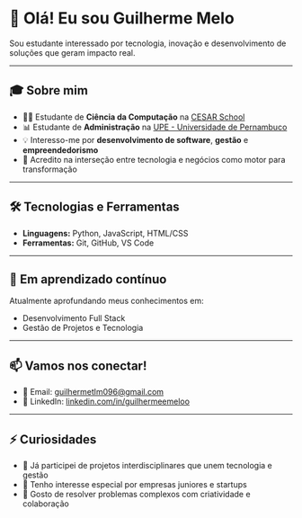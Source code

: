 # 👋 Olá! Eu sou Guilherme Melo

 Sou estudante interessado por tecnologia, inovação e desenvolvimento de soluções que geram impacto real.

---

## 🎓 Sobre mim

- 👨‍🎓 Estudante de **Ciência da Computação** na [CESAR School](https://www.cesar.school)  
- 📊 Estudante de **Administração** na [UPE - Universidade de Pernambuco](https://www.upe.br)  
- 💡 Interesso-me por **desenvolvimento de software**, **gestão** e **empreendedorismo**  
- 🤝 Acredito na interseção entre tecnologia e negócios como motor para transformação

---

## 🛠️ Tecnologias e Ferramentas

- **Linguagens:** Python, JavaScript, HTML/CSS  
- **Ferramentas:** Git, GitHub, VS Code  

---

## 🌱 Em aprendizado contínuo

Atualmente aprofundando meus conhecimentos em:

- Desenvolvimento Full Stack  
- Gestão de Projetos e Tecnologia  

---

## 📫 Vamos nos conectar!

- 📧 Email: [guilhermetlm096@gmail.com](mailto:guilhermetlm096@gmail.com)  
- 🔗 LinkedIn: [linkedin.com/in/guilhermeemeloo](https://www.linkedin.com/in/guilhermeemeloo)

---

## ⚡ Curiosidades

- 💼 Já participei de projetos interdisciplinares que unem tecnologia e gestão  
- 🚀 Tenho interesse especial por empresas juniores e startups
- 🧠 Gosto de resolver problemas complexos com criatividade e colaboração
